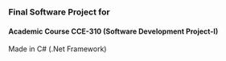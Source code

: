 ### Final Software Project for
#### Academic Course CCE-310 (Software Development Project-I)

Made in C# (.Net Framework)
